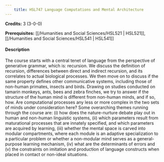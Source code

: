 ```yaml
---
    title: HSL747 Language Computations and Mental Architecture
---
```

**Credits:** 3 (3-0-0)



**Prerequisites:** [[/Humanities and Social Sciences/HSL521 | HSL521]], [[/Humanities and Social Sciences/HSL541 | HSL541]]

#### Description 
The course starts with a central tenet of language from the perspective of generative grammar, which is: recursion. We discuss the definition of recursion, differences between direct and indirect recursion, and its correlates to actual biological processes. We then move on to discuss if the same property defines other communicative systems, including those of non-human primates, insects and birds. Drawing on studies conducted on tamarin monkeys, ants, bees and zebra finches, we try to answer if the structure of the human mind is different from non-human minds, and if so, how. Are computational processes any less or more complex in the two sets of minds under consideration here? Some overarching themes running through the course are: (i) how does the nature-nurture debate play out in human and non-human linguistic systems, (ii) which parameters result from maturational processes that are innately specified, and which parameters are acquired by learning, (iii) whether the mental space is carved into modular compartments, where each module is an adaptive specialization to a particular problem or whether a non-modular mind serves as a general-purpose learning mechanism, (iv) what are the determinants of errors and (v) the constraints on imitation and production of language constructs when placed in contact or non-ideal situations.